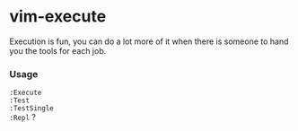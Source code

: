 # vim-execute

Execution is fun, you can do a lot more of it when there is someone to hand you the tools for each job.

### Usage

`:Execute`  
`:Test`  
`:TestSingle`  
`:Repl` ?
